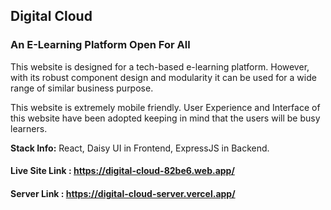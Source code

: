 ## Digital Cloud
### An E-Learning Platform Open For All
This website is designed for a tech-based e-learning platform. However, with its robust component design and modularity it can be used for a wide range of similar business purpose.  

This website is extremely mobile friendly. User Experience and Interface of this website have been adopted keeping in mind that the users will be busy learners.  


**Stack Info:** React, Daisy UI in Frontend, ExpressJS in Backend.  

#### Live Site Link : https://digital-cloud-82be6.web.app/
#### Server Link :  https://digital-cloud-server.vercel.app/